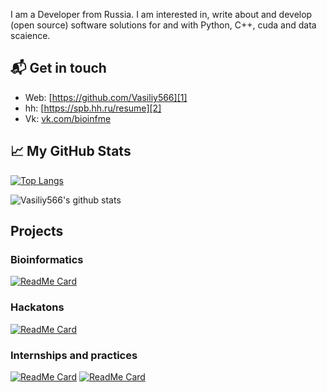 I am a Developer from Russia. I am interested in, write about and develop (open source) software solutions for and with Python, C++, cuda and data scaience.

## 📬 Get in touch

- Web: [https://github.com/Vasiliy566][1]
- hh: [https://spb.hh.ru/resume][2]
- Vk: [vk.com/bioinfme][3]


## &#x1f4c8; My GitHub Stats

[![Top Langs](https://github-readme-stats.vercel.app/api/top-langs/?username=Vasiliy566&include_all_commits=false&langs_count=8&hide=javascript,html,CSS)](https://github.com/Vasiliy566)

![Vasiliy566's github stats](https://github-readme-stats.vercel.app/api?username=Vasiliy566&show_icons=true)

## Projects

### Bioinformatics
[![ReadMe Card](https://github-readme-stats.vercel.app/api/pin/?username=Vasiliy566&repo=NERPA)](https://github.com/Vasiliy566/NERPA)


### Hackatons
[![ReadMe Card](https://github-readme-stats.vercel.app/api/pin/?username=Vasiliy566&repo=freeParking)](https://github.com/Vasiliy566/freeParking)

### Internships and practices
[![ReadMe Card](https://github-readme-stats.vercel.app/api/pin/?username=Vasiliy566&repo=bioinformatics_practice2017)](https://github.com/Vasiliy566/bioinformatics_practice2017)
[![ReadMe Card](https://github-readme-stats.vercel.app/api/pin/?username=Vasiliy566&repo=biocad_back)](https://github.com/Vasiliy566/biocad_back)



[1]: https://github.com/Vasiliy566
[2]: https://spb.hh.ru/resume/d4b652ceff0587d39d0039ed1f56476e394858
[3]: vk.com/bioinfme
